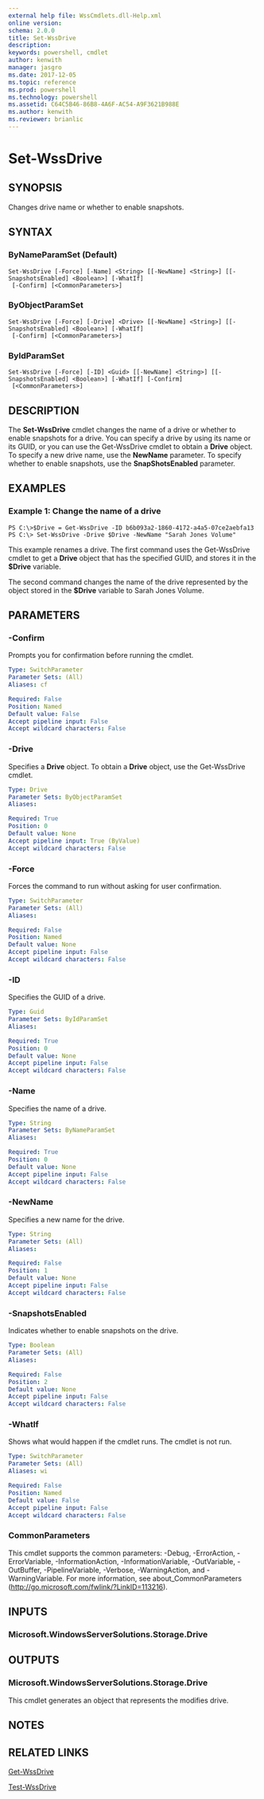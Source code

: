 ```yaml
---
external help file: WssCmdlets.dll-Help.xml
online version: 
schema: 2.0.0
title: Set-WssDrive
description: 
keywords: powershell, cmdlet
author: kenwith
manager: jasgro
ms.date: 2017-12-05
ms.topic: reference
ms.prod: powershell
ms.technology: powershell
ms.assetid: C64C5B46-86B8-4A6F-AC54-A9F3621B988E
ms.author: kenwith
ms.reviewer: brianlic
---
```


# Set-WssDrive

## SYNOPSIS
Changes drive name or whether to enable snapshots.

## SYNTAX

### ByNameParamSet (Default)
```
Set-WssDrive [-Force] [-Name] <String> [[-NewName] <String>] [[-SnapshotsEnabled] <Boolean>] [-WhatIf]
 [-Confirm] [<CommonParameters>]
```

### ByObjectParamSet
```
Set-WssDrive [-Force] [-Drive] <Drive> [[-NewName] <String>] [[-SnapshotsEnabled] <Boolean>] [-WhatIf]
 [-Confirm] [<CommonParameters>]
```

### ByIdParamSet
```
Set-WssDrive [-Force] [-ID] <Guid> [[-NewName] <String>] [[-SnapshotsEnabled] <Boolean>] [-WhatIf] [-Confirm]
 [<CommonParameters>]
```

## DESCRIPTION
The **Set-WssDrive** cmdlet changes the name of a drive or whether to enable snapshots for a drive.
You can specify a drive by using its name or its GUID, or you can use the Get-WssDrive cmdlet to obtain a **Drive** object.
To specify a new drive name, use the **NewName** parameter.
To specify whether to enable snapshots, use the **SnapShotsEnabled** parameter.

## EXAMPLES

### Example 1: Change the name of a drive
```
PS C:\>$Drive = Get-WssDrive -ID b6b093a2-1860-4172-a4a5-07ce2aebfa13
PS C:\> Set-WssDrive -Drive $Drive -NewName "Sarah Jones Volume"
```

This example renames a drive.
The first command uses the Get-WssDrive cmdlet to get a **Drive** object that has the specified GUID, and stores it in the **$Drive** variable.

The second command changes the name of the drive represented by the object stored in the **$Drive** variable to Sarah Jones Volume.

## PARAMETERS

### -Confirm
Prompts you for confirmation before running the cmdlet.

```yaml
Type: SwitchParameter
Parameter Sets: (All)
Aliases: cf

Required: False
Position: Named
Default value: False
Accept pipeline input: False
Accept wildcard characters: False
```

### -Drive
Specifies a **Drive** object.
To obtain a **Drive** object, use the Get-WssDrive cmdlet.

```yaml
Type: Drive
Parameter Sets: ByObjectParamSet
Aliases: 

Required: True
Position: 0
Default value: None
Accept pipeline input: True (ByValue)
Accept wildcard characters: False
```

### -Force
Forces the command to run without asking for user confirmation.

```yaml
Type: SwitchParameter
Parameter Sets: (All)
Aliases: 

Required: False
Position: Named
Default value: None
Accept pipeline input: False
Accept wildcard characters: False
```

### -ID
Specifies the GUID of a drive.

```yaml
Type: Guid
Parameter Sets: ByIdParamSet
Aliases: 

Required: True
Position: 0
Default value: None
Accept pipeline input: False
Accept wildcard characters: False
```

### -Name
Specifies the name of a drive.

```yaml
Type: String
Parameter Sets: ByNameParamSet
Aliases: 

Required: True
Position: 0
Default value: None
Accept pipeline input: False
Accept wildcard characters: False
```

### -NewName
Specifies a new name for the drive.

```yaml
Type: String
Parameter Sets: (All)
Aliases: 

Required: False
Position: 1
Default value: None
Accept pipeline input: False
Accept wildcard characters: False
```

### -SnapshotsEnabled
Indicates whether to enable snapshots on the drive.

```yaml
Type: Boolean
Parameter Sets: (All)
Aliases: 

Required: False
Position: 2
Default value: None
Accept pipeline input: False
Accept wildcard characters: False
```

### -WhatIf
Shows what would happen if the cmdlet runs.
The cmdlet is not run.

```yaml
Type: SwitchParameter
Parameter Sets: (All)
Aliases: wi

Required: False
Position: Named
Default value: False
Accept pipeline input: False
Accept wildcard characters: False
```

### CommonParameters
This cmdlet supports the common parameters: -Debug, -ErrorAction, -ErrorVariable, -InformationAction, -InformationVariable, -OutVariable, -OutBuffer, -PipelineVariable, -Verbose, -WarningAction, and -WarningVariable. For more information, see about_CommonParameters (http://go.microsoft.com/fwlink/?LinkID=113216).

## INPUTS

### Microsoft.WindowsServerSolutions.Storage.Drive

## OUTPUTS

### Microsoft.WindowsServerSolutions.Storage.Drive
This cmdlet generates an object that represents the modifies drive.

## NOTES

## RELATED LINKS

[Get-WssDrive](./Get-WssDrive.md)

[Test-WssDrive](./Test-WssDrive.md)
